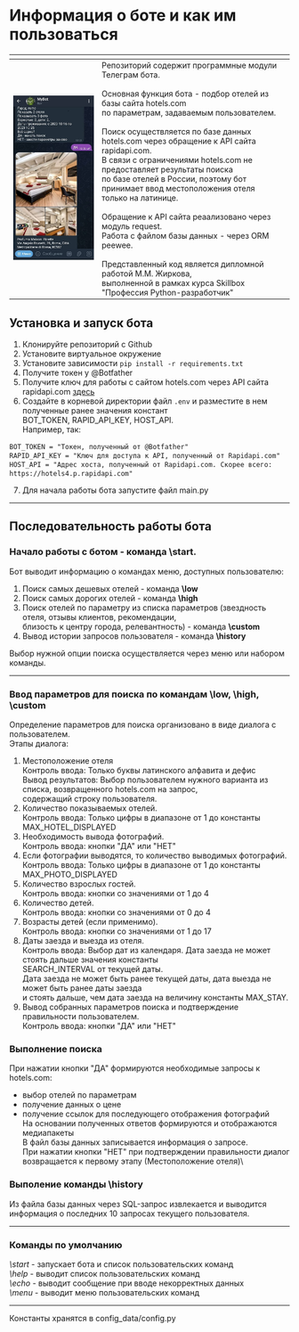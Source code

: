 # Информация о боте и как им пользоваться
| <!-- -->                                                                      |<!-- -->|
|-------------------------------------------------------------------------------|-----|
| ![Bot search result example](botworksdisplay.jpg "Bot search result example") |  Репозиторий содержит программные модули Телеграм бота. <br><br> Основная функция бота - подбор отелей из базы сайта hotels.com <br>по параметрам, задаваемым пользователем. <br><br>Поиск осуществляется по базе данных <br>hotels.com через обращение к API сайта rapidapi.com.<br> В связи с ограничениями hotels.com не предоставляет результаты поиска<br> по базе отелей в России, поэтому бот принимает ввод местоположения отеля<br> только на латинице.<br><br>Обращение к API сайта реаализовано через модуль request.<br> Работа с файлом базы данных - через ORM peewee. <br><br>Представленный код является дипломной работой М.М. Жиркова,<br> выполненной в рамках курса Skillbox "Профессия Python-разработчик"|

## Установка и запуск бота
1. Клонируйте репозиторий с Github
1. Установите виртуальное окружение
2. Установите зависимости `pip install -r requirements.txt`
3. Получите токен у @Botfather
4. Получите ключ для работы с сайтом hotels.com через API сайта rapidapi.com [здесь](https://rapidapi.com/apidojo/api/hotels4/ "https://rapidapi.com/apidojo/api/hotels4/")
5. Создайте в корневой директории файл `.env` и разместите в нем полученные ранее значения констант<br> BOT_TOKEN, RAPID_API_KEY, HOST_API.   <br>Например, так: 
```
BOT_TOKEN = "Токен, полученный от @Botfather"
RAPID_API_KEY = "Ключ для доступа к API, полученный от Rapidapi.com"
HOST_API = "Адрес хоста, полученный от Rapidapi.com. Скорее всего: https://hotels4.p.rapidapi.com" 
```
7. Для начала работы бота запустите файл main.py
___

## Последовательность работы бота
### Начало работы с ботом - команда **\start.** 
Бот выводит информацию о командах меню, доступных пользователю:
1. Поиск самых дешевых отелей - команда **\low**
2. Поиск самых дорогих отелей - команда **\high**
3. Поиск отелей по параметру из списка параметров (звездность отеля, отзывы клиентов, рекомендации,<br> близость к центру города, релевантность) - команда **\custom**
4. Вывод истории запросов пользователя - команда **\history**

Выбор нужной опции поиска осуществляется через меню или набором команды.
___
### Ввод параметров для поиска по командам **\low**, **\high**, **\custom**
Определение параметров для поиска организовано в виде диалога с пользователем.\
Этапы диалога:
1. Местоположение отеля\
        Контроль ввода: Только буквы латинского алфавита и дефис\
        Вывод результатов: Выбор пользователем нужного варианта из списка, возвращенного hotels.com на запрос,<br> содержащий строку пользователя.
2. Количество показываемых отелей.\
        Контроль ввода: Только цифры в диапазоне от 1 до константы MAX_HOTEL_DISPLAYED
3. Необходимость вывода фотографий.\
        Контроль ввода: кнопки "ДА" или "НЕТ"
4. Если фотографии выводятся, то количество выводимых фотографий.\
        Контроль ввода: Только цифры в диапазоне от 1 до константы MAX_PHOTO_DISPLAYED
5. Количество взрослых гостей.\
        Контроль ввода: кнопки со значениями от 1 до 4
6. Количество детей.\
        Контроль ввода: кнопки со значениями от 0 до 4
7. Возрасты детей (если применимо).\
        Контроль ввода: кнопки со значениями от 1 до 17
8. Даты заезда и выезда из отеля.\
        Контроль ввода: Выбор дат из календаря. Дата заезда не может стоять дальше значения константы<br>          SEARCH_INTERVAL
        от текущей даты. <br>Дата заезда не может быть ранее текущей даты, дата выезда не может быть ранее даты заезда \
        и стоять дальше, чем дата заезда на величину константы MAX_STAY.
9. Вывод собранных параметров поиска и подтверждение правильности пользователем.<br>
        Контроль ввода: кнопки "ДА" или "НЕТ"
### Выполнение поиска
При нажатии кнопки "ДА" формируются необходимые запросы к hotels.com:
+ выбор отелей по параметрам 
+ получение данных о цене
+ получение ссылок для последующего отображения фотографий
<br> На основании полученных ответов формируются и отображаются медиапакеты\
В файл базы данных записывается информация о запросе.
<br> При нажатии кнопки "НЕТ" при подтверждении правильности диалог возвращается к первому этапу (Местоположение отеля)\
### Выполение команды  **\history**<br>
Из файла базы данных через SQL-запрос извлекается и выводится информация о последних 10 запросах текущего пользователя.
___
### Команды по умолчанию
*\start* - запускает бота и список пользовательских команд\
*\help* - выводит список пользовательских команд\
*\echo* - выводит сообщение при вводе некорректных данных \
*\menu* - выводит меню пользовательских команд 
___
Константы хранятся в config_data/config.py



[def]: .botworksdisplay.jpg " Пример вывода результатов поиска"